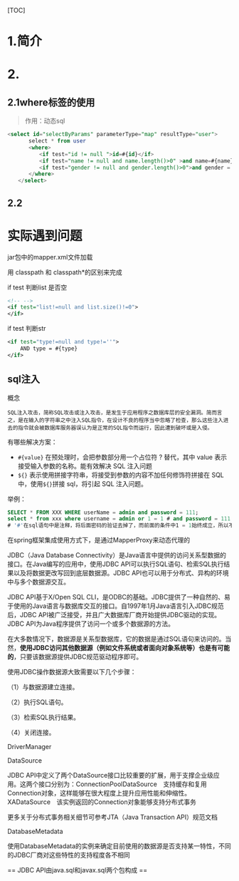 

[TOC]

# 1.简介





# 2.

## 2.1where标签的使用

> 作用：动态sql

```sql
<select id="selectByParams" parameterType="map" resultType="user">
　　　　select * from user
　　　　<where>
　　　　　　<if test="id != null ">id=#{id}</if>
　　　　　　<if test="name != null and name.length()>0" >and name=#{name}</if>
　　　　　　<if test="gender != null and gender.length()>0">and gender = #{gender}</if>
　　　　</where>
　　</select>　　　
```

## 2.2



# 实际遇到问题

jar包中的mapper.xml文件加载

用 classpath 和 classpath*的区别来完成



if test 判断list 是否空

```xml
<!-- -->
<if test="list!=null and list.size()!=0">
</if>
```



if test 判断str 

```xml
<if test="type!=null and type!=''">  
    AND type = #{type}  
</if> 
```



## sql注入

概念

```
SQL注入攻击，简称SQL攻击或注入攻击，是发生于应用程序之数据库层的安全漏洞。简而言之，是在输入的字符串之中注入SQL指令，在设计不良的程序当中忽略了检查，那么这些注入进去的指令就会被数据库服务器误认为是正常的SQL指令而运行，因此遭到破坏或是入侵。
```



有哪些解决方案：

- `#{value}` 在预处理时，会把参数部分用一个占位符 ? 替代，其中 value 表示接受输入参数的名称。能有效解决 SQL 注入问题
- `${}` 表示使用拼接字符串，将接受到参数的内容不加任何修饰符拼接在 SQL 中，使用`${}`拼接 sql，将引起 SQL 注入问题。

举例：

```sql
SELECT * FROM XXX WHERE userName = admin and password = 111;
select * from xxx where username = admin or 1 = 1 # and password = 111;
# '#'在sql语句中是注释，将后面密码的验证去掉了，而前面的条件中1 = 1始终成立，所以不管密码正确与否，都能登录成功
```



在spring框架集成使用方式下，是通过MapperProxy来动态代理的







JDBC（Java Database Connectivity）是Java语言中提供的访问关系型数据的接口。在Java编写的应用中，使用JDBC API可以执行SQL语句、检索SQL执行结果以及将数据更改写回到底层数据源。JDBC API也可以用于分布式、异构的环境中与多个数据源交互。

JDBC API基于X/Open SQL CLI，是ODBC的基础。JDBC提供了一种自然的、易于使用的Java语言与数据库交互的接口。自1997年1月Java语言引入JDBC规范后，JDBC API被广泛接受，并且广大数据库厂商开始提供JDBC驱动的实现。JDBC API为Java程序提供了访问一个或多个数据源的方法。

在大多数情况下，数据源是关系型数据库，它的数据是通过SQL语句来访问的。当然，**使用JDBC访问其他数据源（例如文件系统或者面向对象系统等）也是有可能的**，只要该数据源提供JDBC规范驱动程序即可。

使用JDBC操作数据源大致需要以下几个步骤：

（1）与数据源建立连接。

（2）执行SQL语句。

（3）检索SQL执行结果。

（4）关闭连接。



DriverManager



DataSource

JDBC API中定义了两个DataSource接口比较重要的扩展，用于支撑企业级应用。这两个接口分别为：ConnectionPoolDataSource　支持缓存和复用Connection对象，这样能够在很大程度上提升应用性能和伸缩性。XADataSource　该实例返回的Connection对象能够支持分布式事务

更多关于分布式事务相关细节可参考JTA（Java Transaction API）规范文档

DatabaseMetadata

使用DatabaseMetadata的实例来确定目前使用的数据源是否支持某一特性，不同的JDBC厂商对这些特性的支持程度各不相同



== JDBC API由java.sql和javax.sql两个包构成 ==

